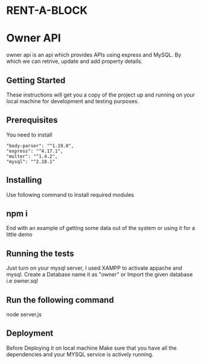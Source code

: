 # RENT-A-BLOCK

# Owner API
owner api is an api which provides APIs using express and MySQL. By which we can retrive, update and add property details.

## Getting Started
These instructions will get you a copy of the project up and running on your local machine for development and testing purposes.

## Prerequisites
You need to install

    "body-parser": "^1.19.0",
    "express": "^4.17.1",
    "multer": "^1.4.2",
    "mysql": "^2.18.1"
    
## Installing
Use following command to Install required modules

## npm i
End with an example of getting some data out of the system or using it for a little demo

## Running the tests
Just turn on your mysql server, I used XAMPP to activate appache and mysql.
Create a Database name it as "owner" or
Import the given database i.e owner.sql

## Run the following command

node server.js

## Deployment
Before Deploying it on local machine Make sure that you have all the dependencies and your MYSQL service is actively running.
